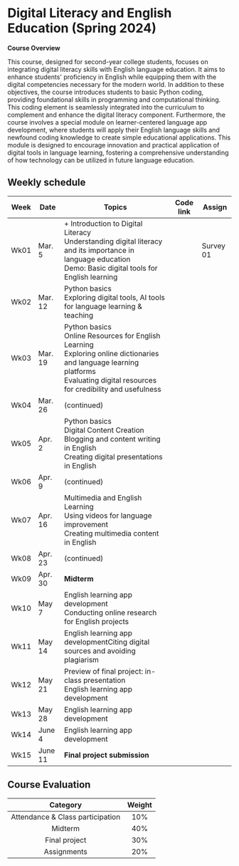 # Digital Literacy and English Education (Spring 2024)

**Course Overview**

This course, designed for second-year college students, focuses on integrating digital literacy skills with English language education. It aims to enhance students' proficiency in English while equipping them with the digital competencies necessary for the modern world. In addition to these objectives, the course introduces students to basic Python coding, providing foundational skills in programming and computational thinking. This coding element is seamlessly integrated into the curriculum to complement and enhance the digital literacy component. Furthermore, the course involves a special module on learner-centered language app development, where students will apply their English language skills and newfound coding knowledge to create simple educational applications. This module is designed to encourage innovation and practical application of digital tools in language learning, fostering a comprehensive understanding of how technology can be utilized in future language education.

## Weekly schedule
|Week|Date|Topics|Code link|Assign|
|--|--|--|--|--|
|Wk01|Mar. 5|+ Introduction to Digital Literacy <br> Understanding digital literacy and its importance in language education<br> Demo: Basic digital tools for English learning||Survey 01|
|Wk02|Mar. 12|Python basics <br> Exploring digital tools, AI tools for language learning & teaching|||
|Wk03|Mar. 19|Python basics <br>Online Resources for English Learning <br> Exploring online dictionaries and language learning platforms <br> Evaluating digital resources for credibility and usefulness|||
|Wk04|Mar. 26|(continued)|||
|Wk05|Apr. 2|Python basics <br>Digital Content Creation <Br> Blogging and content writing in English <br> Creating digital presentations in English|||
|Wk06|Apr. 9|(continued)|||
|Wk07|Apr. 16|Multimedia and English Learning <br> Using videos for language improvement <br> Creating multimedia content in English|||
|Wk08|Apr. 23|(continued)|||
|Wk09|Apr. 30|**Midterm**|||
|Wk10|May 7|English learning app development <br> Conducting online research for English projects|||
|Wk11|May 14|English learning app developmentCiting digital sources and avoiding plagiarism|||
|Wk12|May 21|Preview of final project: in-class presentation <Br> English learning app development|||
|Wk13|May 28|English learning app development|||
|Wk14|June 4|English learning app development|||
|Wk15|June 11|**Final project submission**|||

## Course Evaluation

|Category| Weight|
|:--:|:--:|
|Attendance & Class participation| 10% |
|Midterm|40%|
|Final project|30%|
|Assignments|20%|

